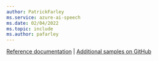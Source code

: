 ```yaml
---
author: PatrickFarley
ms.service: azure-ai-speech
ms.date: 02/04/2022
ms.topic: include
ms.author: pafarley
---
```


[Reference documentation](/java/api/com.microsoft.cognitiveservices.speech) | [Additional samples on GitHub](https://aka.ms/speech/github-java)
